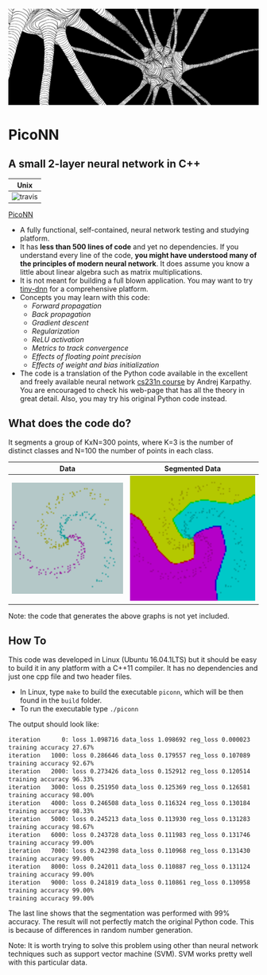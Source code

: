 ![neuron](./extras/neuron_cropped.png)

# PicoNN

## A small 2-layer neural network in C++

|Unix |
|-------|
|![travis](https://travis-ci.org/pliptor/PicoNN.svg?branch=master)|

[PicoNN](https://github.com/pliptor/PicoNN)

* A fully functional, self-contained,  neural network testing and studying platform.
* It has **less than 500 lines of code** and yet no dependencies. If you understand every line of the code, **you might have understood many of the principles of modern neural network**. It does assume you know a little about linear algebra such as matrix multiplications.
* It is not meant for building a full blown application. You may want to try [tiny-dnn](https://github.com/tiny-dnn/tiny-dnn) for a comprehensive platform. 
* Concepts you may learn with this code:
    - *Forward propagation*
    - *Back propagation*
    - *Gradient descent*
    - *Regularization*
    - *ReLU activation*
    - *Metrics to track convergence*
    - *Effects of floating point precision*
    - *Effects of weight and bias initialization*
* The code is a translation of the Python code available in the excellent and freely available neural network [cs231n course](http://cs231n.github.io/neural-networks-case-study/) by Andrej Karpathy. You are encouraged to check his web-page that has all the theory in great detail. Also, you may try his original Python code instead.

## What does the code do?

It segments a group of KxN=300 points, where K=3 is the number of distinct classes and N=100 the number of points in each class.

Data | Segmented Data
:------:|:--------:
![Data](./extras/input.png) |![Segmented Data](./extras/output.png)

Note: the code that generates the above graphs is not yet included.

## How To

This code was developed in Linux (Ubuntu 16.04.1LTS) but it should be easy to build it in any platform with a C++11 compiler. It has no dependencies and just one cpp file and two header files.

* In Linux, type `make` to build the executable `piconn`, which will be then found in the `build` folder.
* To run the executable type `./piconn`

The output should look like: 

~~~
iteration      0: loss 1.098716 data_loss 1.098692 reg_loss 0.000023     training accuracy 27.67%
iteration   1000: loss 0.286646 data_loss 0.179557 reg_loss 0.107089     training accuracy 92.67%
iteration   2000: loss 0.273426 data_loss 0.152912 reg_loss 0.120514     training accuracy 96.33%
iteration   3000: loss 0.251950 data_loss 0.125369 reg_loss 0.126581     training accuracy 98.00%
iteration   4000: loss 0.246508 data_loss 0.116324 reg_loss 0.130184     training accuracy 98.33%
iteration   5000: loss 0.245213 data_loss 0.113930 reg_loss 0.131283     training accuracy 98.67%
iteration   6000: loss 0.243728 data_loss 0.111983 reg_loss 0.131746     training accuracy 99.00%
iteration   7000: loss 0.242398 data_loss 0.110968 reg_loss 0.131430     training accuracy 99.00%
iteration   8000: loss 0.242011 data_loss 0.110887 reg_loss 0.131124     training accuracy 99.00%
iteration   9000: loss 0.241819 data_loss 0.110861 reg_loss 0.130958     training accuracy 99.00%
training accuracy 99.00%
~~~

The last line shows that the segmentation was performed with 99% accuracy. The result will not perfectly match the original Python code. This is because of differences in random number generation.

Note: It is worth trying to solve this problem using other than neural network techniques such as support vector machine (SVM). SVM works pretty well with this particular data.


